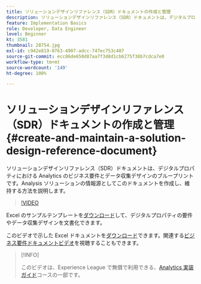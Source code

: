 ```yaml
---
title: ソリューションデザインリファレンス（SDR）ドキュメントの作成と管理
description: ソリューションデザインリファレンス（SDR）ドキュメントは、デジタルプロパティにおける Analytics のビジネス要件とデータ収集デザインのブループリントです。Analysis ソリューションの情報源としてこのドキュメントを作成し、維持する方法を説明します。
feature: Implementation Basics
role: Developer, Data Engineer
level: Beginner
kt: 3581
thumbnail: 28754.jpg
exl-id: c942e819-0763-4907-adcc-747ec753c407
source-git-commit: ecc86de650d87aa7f3d8d1cb6275f38b7cdca7e0
workflow-type: tm+mt
source-wordcount: '149'
ht-degree: 100%

---
```


# ソリューションデザインリファレンス（SDR）ドキュメントの作成と管理{#create-and-maintain-a-solution-design-reference-document}

ソリューションデザインリファレンス（SDR）ドキュメントは、デジタルプロパティにおける Analytics のビジネス要件とデータ収集デザインのブループリントです。Analysis ソリューションの情報源としてこのドキュメントを作成し、維持する方法を説明します。

>[!VIDEO](https://video.tv.adobe.com/v/28754/?quality=12&learn=on)

Excel のサンプルテンプレートを[ダウンロード](assets/aa-implementation-playbook.xlsx)して、デジタルプロパティの要件やデータ収集デザインを文書化できます。

このビデオで示した Excel ドキュメントを[ダウンロード](assets/geometrixx-clothiers-brd-sdr.xlsx)できます。関連する[ビジネス要件ドキュメントビデオ](creating-a-business-requirements-document.md)を視聴することもできます。

>[!INFO]
>
> このビデオは、Experience League で無償で利用できる、[Analytics 実装ガイド](https://experienceleague.adobe.com/?recommended=Analytics-D-1-2019.1)コースの一部です。
